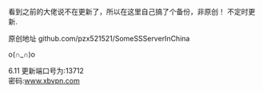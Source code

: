 
看到之前的大佬说不在更新了，所以在这里自己搞了个备份，非原创！
不定时更新.

原创地址 github.com/pzx521521/SomeSSServerInChina


o(∩_∩)o 


6.11 更新端口号为:13712  
密码:www.xbvpn.com

